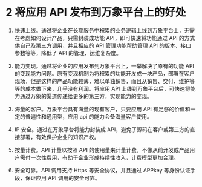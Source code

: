 # 2	将应用 API 发布到万象平台上的好处

1. 快速上线。通过将企业在长期服务中积累的业务逻辑上线到万象平台上，无需在考虑如何设计产品，只需封装成功能 API，即可快速将功能通过 API 的方式供自己及第三方调用，并且相应的 API 管理功能帮助管理 API 的版本、接口参数等等，降低了 API 的管理、运维复杂度。 

2. 能力变现。通过将企业的应用发布到万象平台上，一举解决了原有的功能 API 的变现能力问题。原有变现机制为将积累的功能开发成一块产品，部署在客户现场，但是这样的产品功能较薄，难以单独销售，而且从销售、交付、维护等等的成本做下来，几乎没有利润。将应用 API 上线到万象平台后，可快速将能力通过万象的渠道传递给更多的第三方，实现能力的变现。 

3. 海量的客户。万象平台具有海量的现有客户，只要应用 API 有足够的价值和一定的普遍性和通用型，应用 api 的能力会备海量客户使用。 

4. IP 安全。通过在万象平台将能力封装成 API，避免了源码在客户或第三方的直接部署，有效保护企业的知识产权。 

5. 按量计费。API 计量以按照 API 的使用量来计量计费，不像从前开发成产品用户需付一次性费用，有助于企业形成持续性收入，计费模型更加合理。 

6. 安全可靠。API 调用支持 Https 等安全协议，并且通过 APPkey 等身份认证手段，保证应用 API 调用的安全可靠。
